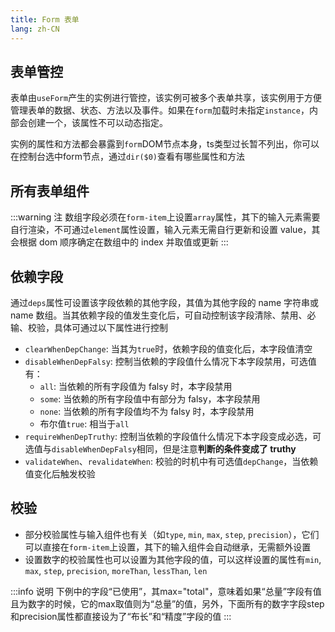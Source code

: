 ```yaml
---
title: Form 表单
lang: zh-CN
---
```


## 表单管控

表单由`useForm`产生的实例进行管控，该实例可被多个表单共享，该实例用于方便管理表单的数据、状态、方法以及事件。如果在`form`加载时未指定`instance`，内部会创建一个，该属性不可以动态指定。

实例的属性和方法都会暴露到`form`DOM节点本身，ts类型过长暂不列出，你可以在控制台选中form节点，通过`dir($0)`查看有哪些属性和方法

<!-- @Code:useForm -->

## 所有表单组件

<!-- @Code:allComponents -->

:::warning 注
数组字段必须在`form-item`上设置`array`属性，其下的输入元素需要自行渲染，不可通过`element`属性设置，输入元素无需自行更新和设置 value，其会根据 dom 顺序确定在数组中的 index 并取值或更新
:::

## 依赖字段

通过`deps`属性可设置该字段依赖的其他字段，其值为其他字段的 name 字符串或 name 数组。当其依赖字段的值发生变化后，可自动控制该字段清除、禁用、必输、校验，具体可通过以下属性进行控制

- `clearWhenDepChange`: 当其为`true`时，依赖字段的值变化后，本字段值清空
- `disableWhenDepFalsy`: 控制当依赖的字段值什么情况下本字段禁用，可选值有：
  - `all`: 当依赖的所有字段值为 falsy 时，本字段禁用
  - `some`: 当依赖的所有字段值中有部分为 falsy，本字段禁用
  - `none`: 当依赖的所有字段值均不为 falsy 时，本字段禁用
  - 布尔值`true`: 相当于`all`
- `requireWhenDepTruthy`: 控制当依赖的字段值什么情况下本字段变成必选，可选值与`disableWhenDepFalsy`相同，但是注意**判断的条件变成了 truthy**
- `validateWhen`、`revalidateWhen`: 校验的时机中有可选值`depChange`，当依赖值变化后触发校验

<!-- @Code:deps -->

## 校验

- 部分校验属性与输入组件也有关（如`type`, `min`, `max`, `step`, `precision`），它们可以直接在`form-item`上设置，其下的输入组件会自动继承，无需额外设置
- 设置数字的校验属性也可以设置为其他字段的值，可以这样设置的属性有`min`, `max`, `step`, `precision`, `moreThan`, `lessThan`, `len`

:::info 说明
下例中的字段“已使用”，其max="total"，意味着如果“总量”字段有值且为数字的时候，它的max取值则为“总量”的值，另外，下面所有的数字字段step和precision属性都直接设为了“布长”和“精度”字段的值
:::

<!-- @Code:validate -->
